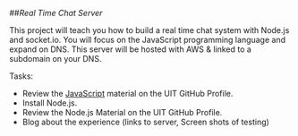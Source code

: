 ##_Real Time Chat Server_

This project will teach you how to build a real time chat system with Node.js and socket.io. You will focus on the JavaScript programming language and expand on DNS. This server will be hosted with AWS & linked to a subdomain on your DNS.

Tasks:
- Review the [JavaScript](technology/programming/javascript.md) material on the UIT GitHub Profile.
- Install Node.js.
- Review the Node.js Material on the UIT GitHub Profile.
- Blog about the experience (links to server, Screen shots of testing)

